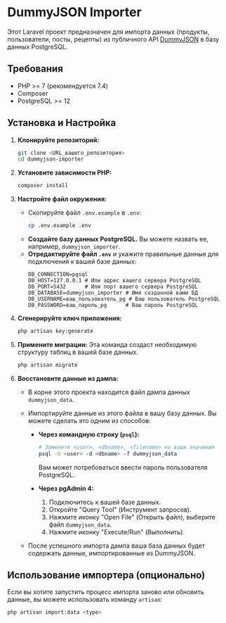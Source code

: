 # DummyJSON Importer

Этот Laravel проект предназначен для импорта данных (продукты, пользователи, посты, рецепты) из публичного API [DummyJSON](https://dummyjson.com) в базу данных PostgreSQL.

## Требования

*   PHP >= 7 (рекомендуется 7.4)
*   Composer
*   PostgreSQL >= 12
## Установка и Настройка

1.  **Клонируйте репозиторий:**
    ```bash
    git clone <URL_вашего_репозитория>
    cd dummyjson-importer
    ```

2.  **Установите зависимости PHP:**
    ```bash
    composer install
    ```

3.  **Настройте файл окружения:**
    *   Скопируйте файл `.env.example` в `.env`:
        ```bash
        cp .env.example .env
        ```
    *   **Создайте базу данных PostgreSQL.** Вы можете назвать ее, например, `dummyjson_importer`.
    *   **Отредактируйте файл `.env`** и укажите правильные данные для подключения к вашей базе данных:
        ```dotenv
        DB_CONNECTION=pgsql
        DB_HOST=127.0.0.1 # Или адрес вашего сервера PostgreSQL
        DB_PORT=5432      # Или порт вашего сервера PostgreSQL
        DB_DATABASE=dummyjson_importer # Имя созданной вами БД
        DB_USERNAME=ваш_пользователь_pg # Ваш пользователь PostgreSQL
        DB_PASSWORD=ваш_пароль_pg      # Ваш пароль PostgreSQL
        ```

4.  **Сгенерируйте ключ приложения:**
    ```bash
    php artisan key:generate
    ```

5.  **Примените миграции:**
    Эта команда создаст необходимую структуру таблиц в вашей базе данных.
    ```bash
    php artisan migrate
    ```

6.  **Восстановите данные из дампа:**
    *   В корне этого проекта находится файл дампа данных `dummyjson_data`.
    *   Импортируйте данные из этого файла в вашу базу данных. Вы можете сделать это одним из способов:

        *   **Через командную строку (`psql`):**
            ```bash
            # Замените <user>, <dbname>, <filename> на ваши значения
            psql -U <user> -d <dbname> -f dummyjson_data
            ```
            Вам может потребоваться ввести пароль пользователя PostgreSQL.

        *   **Через pgAdmin 4:**
            1.  Подключитесь к вашей базе данных.
            2.  Откройте "Query Tool" (Инструмент запросов).
            3.  Нажмите иконку "Open File" (Открыть файл), выберите файл `dummyjson_data`.
            4.  Нажмите иконку "Execute/Run" (Выполнить).

    *   После успешного импорта дампа ваша база данных будет содержать данные, импортированные из DummyJSON.

## Использование импортера (опционально)

Если вы хотите запустить процесс импорта заново или обновить данные, вы можете использовать команду `artisan`:

```bash
php artisan import:data <type>